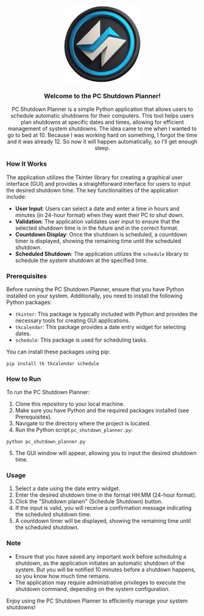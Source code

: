 <p align="center">
  <a href="https://github.com/olivierluethy/PC-Shutdown-Planner">
    <img src="assets/logo.png" alt="Logo" width="200" height="200">
  </a>

  <h3 align="center">Welcome to the <strong>PC Shutdown Planner!</strong></h3>
  <p align="center">
    PC Shutdown Planner is a simple Python application that allows users to schedule automatic shutdowns for their computers. This tool helps users plan shutdowns at specific dates and times, allowing for efficient management of system shutdowns.
    The idea came to me when I wanted to go to bed at 10. Because I was working hard on something, I forgot the time and it was already 12. So now it will happen automatically, so I'll get enough sleep.
  </p>
</p>

### How It Works

The application utilizes the Tkinter library for creating a graphical user interface (GUI) and provides a straightforward interface for users to input the desired shutdown time. The key functionalities of the application include:

- **User Input**: Users can select a date and enter a time in hours and minutes (in 24-hour format) when they want their PC to shut down.
- **Validation**: The application validates user input to ensure that the selected shutdown time is in the future and in the correct format.
- **Countdown Display**: Once the shutdown is scheduled, a countdown timer is displayed, showing the remaining time until the scheduled shutdown.
- **Scheduled Shutdown**: The application utilizes the `schedule` library to schedule the system shutdown at the specified time.

### Prerequisites

Before running the PC Shutdown Planner, ensure that you have Python installed on your system. Additionally, you need to install the following Python packages:

- `tkinter`: This package is typically included with Python and provides the necessary tools for creating GUI applications.
- `tkcalendar`: This package provides a date entry widget for selecting dates.
- `schedule`: This package is used for scheduling tasks.

You can install these packages using pip:

```
pip install tk tkcalendar schedule
```

### How to Run

To run the PC Shutdown Planner:

1. Clone this repository to your local machine.
2. Make sure you have Python and the required packages installed (see Prerequisites).
3. Navigate to the directory where the project is located.
4. Run the Python script `pc_shutdown_planner.py`:

```
python pc_shutdown_planner.py
```

5. The GUI window will appear, allowing you to input the desired shutdown time.

### Usage

1. Select a date using the date entry widget.
2. Enter the desired shutdown time in the format HH:MM (24-hour format).
3. Click the "Shutdown planen" (Schedule Shutdown) button.
4. If the input is valid, you will receive a confirmation message indicating the scheduled shutdown time.
5. A countdown timer will be displayed, showing the remaining time until the scheduled shutdown.

### Note

- Ensure that you have saved any important work before scheduling a shutdown, as the application initiates an automatic shutdown of the system. But you will be notified 10 minutes before a shutdown happens, so you know how much time remains.
- The application may require administrative privileges to execute the shutdown command, depending on the system configuration.

Enjoy using the PC Shutdown Planner to efficiently manage your system shutdowns!
